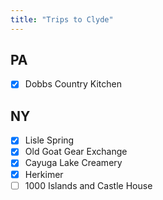 ```yaml
---
title: "Trips to Clyde"
---
```


## PA

- [X] Dobbs Country Kitchen

## NY

- [X] Lisle Spring
- [X] Old Goat Gear Exchange
- [X] Cayuga Lake Creamery
- [X] Herkimer
- [ ] 1000 Islands and Castle House
